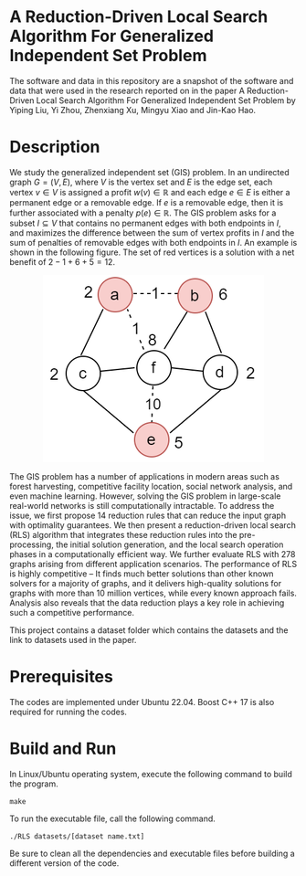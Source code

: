 # A Reduction-Driven Local Search Algorithm For Generalized Independent Set Problem
The software and data in this repository are a snapshot of the software and data that were used in the research reported on in the paper A Reduction-Driven Local Search Algorithm For Generalized Independent Set Problem by Yiping Liu, Yi Zhou, Zhenxiang Xu, Mingyu Xiao and Jin-Kao Hao.

# Description
We study the generalized independent set (GIS) problem.
In an undirected graph $G=(V,E)$, where $V$ is the vertex set and $E$ is the edge set, each vertex $v\in V$ is assigned a profit $w(v)\in \mathbb{R}$ and each edge $e\in E$ is either a permanent edge or a removable edge. 
If $e$ is a removable edge, then it is further associated with a penalty $p(e)\in \mathbb{R}$. 
The GIS problem asks for a subset $I\subseteq V$ that contains no permanent edges with both endpoints in $I$, and maximizes the difference between the sum of vertex profits in $I$ and the sum of penalties of removable edges with both endpoints in $I$. An example is shown in the following figure. 
The set of red vertices is a solution with a net benefit of $2-1+6+5=12$.

<p align="center">
  <img src="https://github.com/PlutoAiyi/RLS/blob/main/GIS%20example.png?raw=true"  alt="Sublime's custom image" />
</p>


The GIS problem has a number of applications in modern areas such as forest harvesting, competitive facility location, social network analysis, and even machine learning. However, solving the GIS problem in large-scale real-world networks is still computationally intractable. 
To address the issue, we first propose 14 reduction rules that can reduce the input graph with optimality guarantees.
We then present a reduction-driven local search (RLS) algorithm that integrates these
reduction rules into the pre-processing, the initial solution generation, and the local
search operation phases in a computationally efficient way. We further evaluate RLS with 278 graphs arising from different application scenarios. The performance of RLS
is highly competitive – It finds much better solutions than other known solvers for a majority of graphs, and it delivers high-quality solutions for graphs with more than 10
million vertices, while every known approach fails. Analysis also reveals that the data reduction plays a key role in achieving such a competitive performance.

This project contains a dataset folder which contains the datasets and the link to datasets used in the paper.


# Prerequisites
The codes are implemented under Ubuntu 22.04. Boost C++ 17 is also required for running the codes.

# Build and Run
In Linux/Ubuntu operating system, execute the following command to build the program.
```
make
```
To run the executable file, call the following command.

```
./RLS datasets/[dataset name.txt]
```
Be sure to clean all the dependencies and executable files before building a different version of the code.
